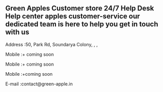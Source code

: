 <div class="address-box tittle mb-0 bg-img4 ml-0 ml-md-5">
                        <!--overlay-->
                        <div class="bg-overlay opacity-8"></div>
                        <div class="address-text alt-font text-md-left text-white position-relative wow fadeInUp">
                            <!--title-->
                            <h2 class="mb-4 main-font map-text text-capitalize">Green Apples Customer store 24/7 Help Desk Help center apples customer-service our dedicated team is here to help you get in touch with us</h2>
                            <!--Address-->
                            <p class="mb-3">Address :50, Park Rd, Soundarya Colony, , , </p>
                            <!--Phone-->
                            <p class="mb-3">
                                Mobile :+ coming soon
                            </p>
<p class="mb-3">
                                Mobile :+ coming soon
                            </p>
			<p class="mb-3">
                                Mobile :+coming soon
                            </p>
                            <!--Email-->
                            <p class="mb-3">
                                E-mail :contact@green-apple.in
                            </p>
                            <!--Timing-->
                        </div>
                    </div>
